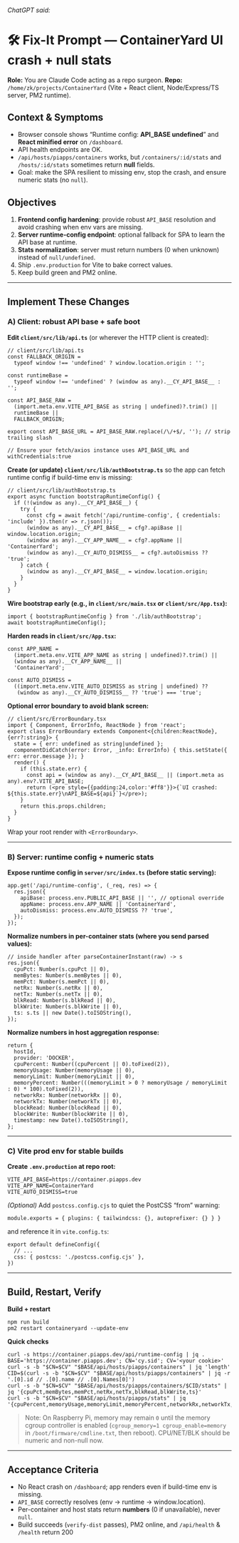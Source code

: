###### ChatGPT said:

# 🛠️ Fix-It Prompt — ContainerYard UI crash + null stats

**Role:** You are Claude Code acting as a repo surgeon.
 **Repo:** `/home/zk/projects/ContainerYard` (Vite + React client, Node/Express/TS server, PM2 runtime).

## Context & Symptoms

- Browser console shows “Runtime config: **API_BASE undefined**” and **React minified error** on `/dashboard`.
- API health endpoints are OK.
- `/api/hosts/piapps/containers` works, but `/containers/:id/stats` and `/hosts/:id/stats` sometimes return **null** fields.
- Goal: make the SPA resilient to missing env, stop the crash, and ensure numeric stats (no `null`).

## Objectives

1. **Frontend config hardening**: provide robust `API_BASE` resolution and avoid crashing when env vars are missing.
2. **Server runtime-config endpoint**: optional fallback for SPA to learn the API base at runtime.
3. **Stats normalization**: server must return numbers (0 when unknown) instead of `null/undefined`.
4. Ship `.env.production` for Vite to bake correct values.
5. Keep build green and PM2 online.

------

## Implement These Changes

### A) Client: robust API base + safe boot

**Edit `client/src/lib/api.ts`** (or wherever the HTTP client is created):

```
// client/src/lib/api.ts
const FALLBACK_ORIGIN =
  typeof window !== 'undefined' ? window.location.origin : '';

const runtimeBase =
  typeof window !== 'undefined' ? (window as any).__CY_API_BASE__ : '';

const API_BASE_RAW =
  (import.meta.env.VITE_API_BASE as string | undefined)?.trim() ||
  runtimeBase ||
  FALLBACK_ORIGIN;

export const API_BASE_URL = API_BASE_RAW.replace(/\/+$/, ''); // strip trailing slash

// Ensure your fetch/axios instance uses API_BASE_URL and withCredentials:true
```

**Create (or update) `client/src/lib/authBootstrap.ts`** so the app can fetch runtime config if build-time env is missing:

```
// client/src/lib/authBootstrap.ts
export async function bootstrapRuntimeConfig() {
  if (!(window as any).__CY_API_BASE__) {
    try {
      const cfg = await fetch('/api/runtime-config', { credentials: 'include' }).then(r => r.json());
      (window as any).__CY_API_BASE__ = cfg?.apiBase || window.location.origin;
      (window as any).__CY_APP_NAME__ = cfg?.appName || 'ContainerYard';
      (window as any).__CY_AUTO_DISMISS__ = cfg?.autoDismiss ?? 'true';
    } catch {
      (window as any).__CY_API_BASE__ = window.location.origin;
    }
  }
}
```

**Wire bootstrap early (e.g., in `client/src/main.tsx` or `client/src/App.tsx`):**

```
import { bootstrapRuntimeConfig } from './lib/authBootstrap';
await bootstrapRuntimeConfig();
```

**Harden reads in `client/src/App.tsx`:**

```
const APP_NAME =
  (import.meta.env.VITE_APP_NAME as string | undefined)?.trim() ||
  (window as any).__CY_APP_NAME__ ||
  'ContainerYard';

const AUTO_DISMISS =
  ((import.meta.env.VITE_AUTO_DISMISS as string | undefined) ??
   (window as any).__CY_AUTO_DISMISS__ ?? 'true') === 'true';
```

**Optional error boundary to avoid blank screen:**

```
// client/src/ErrorBoundary.tsx
import { Component, ErrorInfo, ReactNode } from 'react';
export class ErrorBoundary extends Component<{children:ReactNode},{err?:string}> {
  state = { err: undefined as string|undefined };
  componentDidCatch(error: Error, _info: ErrorInfo) { this.setState({ err: error.message }); }
  render() {
    if (this.state.err) {
      const api = (window as any).__CY_API_BASE__ || (import.meta as any).env?.VITE_API_BASE;
      return (<pre style={{padding:24,color:'#ff8'}}>{`UI crashed: ${this.state.err}\nAPI_BASE=${api}`}</pre>);
    }
    return this.props.children;
  }
}
```

Wrap your root render with `<ErrorBoundary>`.

------

### B) Server: runtime config + numeric stats

**Expose runtime config in `server/src/index.ts` (before static serving):**

```
app.get('/api/runtime-config', (_req, res) => {
  res.json({
    apiBase: process.env.PUBLIC_API_BASE || '', // optional override
    appName: process.env.APP_NAME || 'ContainerYard',
    autoDismiss: process.env.AUTO_DISMISS ?? 'true',
  });
});
```

**Normalize numbers in per-container stats (where you send parsed values):**

```
// inside handler after parseContainerInstant(raw) -> s
res.json({
  cpuPct: Number(s.cpuPct || 0),
  memBytes: Number(s.memBytes || 0),
  memPct: Number(s.memPct || 0),
  netRx: Number(s.netRx || 0),
  netTx: Number(s.netTx || 0),
  blkRead: Number(s.blkRead || 0),
  blkWrite: Number(s.blkWrite || 0),
  ts: s.ts || new Date().toISOString(),
});
```

**Normalize numbers in host aggregation response:**

```
return {
  hostId,
  provider: 'DOCKER',
  cpuPercent: Number((cpuPercent || 0).toFixed(2)),
  memoryUsage: Number(memoryUsage || 0),
  memoryLimit: Number(memoryLimit || 0),
  memoryPercent: Number(((memoryLimit > 0 ? memoryUsage / memoryLimit : 0) * 100).toFixed(2)),
  networkRx: Number(networkRx || 0),
  networkTx: Number(networkTx || 0),
  blockRead: Number(blockRead || 0),
  blockWrite: Number(blockWrite || 0),
  timestamp: new Date().toISOString(),
};
```

------

### C) Vite prod env for stable builds

**Create `.env.production` at repo root:**

```
VITE_API_BASE=https://container.piapps.dev
VITE_APP_NAME=ContainerYard
VITE_AUTO_DISMISS=true
```

*(Optional)* Add `postcss.config.cjs` to quiet the PostCSS “from” warning:

```
module.exports = { plugins: { tailwindcss: {}, autoprefixer: {} } }
```

and reference it in `vite.config.ts`:

```
export default defineConfig({
  // ...
  css: { postcss: './postcss.config.cjs' },
})
```

------

## Build, Restart, Verify

**Build + restart**

```
npm run build
pm2 restart containeryard --update-env
```

**Quick checks**

```
curl -s https://container.piapps.dev/api/runtime-config | jq .
BASE='https://container.piapps.dev'; CN='cy.sid'; CV='<your cookie>'
curl -s -b "$CN=$CV" "$BASE/api/hosts/piapps/containers" | jq 'length'
CID=$(curl -s -b "$CN=$CV" "$BASE/api/hosts/piapps/containers" | jq -r '.[0].id // .[0].name // .[0].Names[0]')
curl -s -b "$CN=$CV" "$BASE/api/hosts/piapps/containers/$CID/stats" | jq '{cpuPct,memBytes,memPct,netRx,netTx,blkRead,blkWrite,ts}'
curl -s -b "$CN=$CV" "$BASE/api/hosts/piapps/stats" | jq '{cpuPercent,memoryUsage,memoryLimit,memoryPercent,networkRx,networkTx,blockRead,blockWrite,timestamp}'
```

> Note: On Raspberry Pi, memory may remain `0` until the memory cgroup controller is enabled (`cgroup_memory=1 cgroup_enable=memory` in `/boot/firmware/cmdline.txt`, then reboot). CPU/NET/BLK should be numeric and non-null now.

------

## Acceptance Criteria

- No React crash on `/dashboard`; app renders even if build-time env is missing.
- `API_BASE` correctly resolves (env → runtime → window.location).
- Per-container and host stats return **numbers** (0 if unavailable), never `null`.
- Build succeeds (`verify-dist` passes), PM2 online, and `/api/health` & `/health` return 200